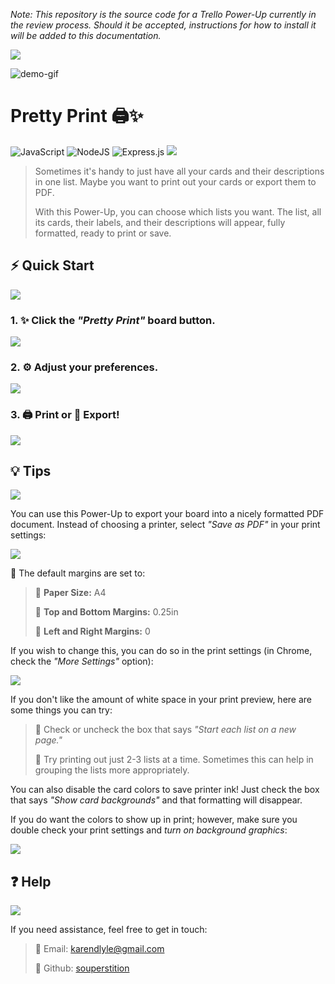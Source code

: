 *Note: This repository is the source code for a Trello Power-Up currently in the review process. Should it be accepted, instructions for how to install it will be added to this documentation.*

![](https://itsdani.me/images/pretty-print/hr.png)

![demo-gif](https://itsdani.me/images/pretty-print/demo.gif)


# Pretty Print 🖨️✨ 
![JavaScript](https://img.shields.io/badge/javascript-%23323330.svg?style=for-the-badge&logo=javascript&logoColor=%23F7DF1E) ![NodeJS](https://img.shields.io/badge/node.js-6DA55F?style=for-the-badge&logo=node.js&logoColor=white) ![Express.js](https://img.shields.io/badge/express.js-%23404d59.svg?style=for-the-badge&logo=express&logoColor=%2361DAFB)
![](https://itsdani.me/images/pretty-print/hr.png)



> Sometimes it's handy to just have all your cards and their descriptions in one list. Maybe you want to print out your cards or export them to PDF.
> 
> With this Power-Up, you can choose which lists you want. The list, all its cards, their labels, and their descriptions will appear, fully formatted, ready to print or save.


## ⚡️ Quick Start
![](https://itsdani.me/images/pretty-print/hr.png)

### 1. ✨ Click the *"Pretty Print"* board button.

![](https://itsdani.me/images/pretty-print/step1.gif)

### 2. ⚙️ Adjust your preferences.

![](https://itsdani.me/images/pretty-print/step2.gif)

### 3. 🖨️ Print or 📝 Export!

![](https://itsdani.me/images/pretty-print/step3.gif)

## 💡 Tips
![](https://itsdani.me/images/pretty-print/hr.png)

 You can use this Power-Up to export your board into a nicely formatted PDF document. Instead of choosing a printer, select *"Save as PDF"* in your print settings:

![](https://itsdani.me/images/pretty-print/tip1.png)

📄 The default margins are set to: 

>💠 **Paper Size:** A4
>
>💠 **Top and Bottom Margins:** 0.25in
>
>💠 **Left and Right Margins:** 0

If you wish to change this, you can do so in the print settings (in Chrome, check the *"More Settings"* option):

![](https://itsdani.me/images/pretty-print/tip2.png)

If you don't like the amount of white space in your print preview, here are some things you can try:
    
>💠 Check or uncheck the box that says *"Start each list on a new page."*
>
>💠 Try printing out just 2-3 lists at a time. Sometimes this can help in grouping the lists more appropriately.

You can also disable the card colors to save printer ink! Just check the box that says *"Show card backgrounds"* and that formatting will disappear.

If you do want the colors to show up in print; however, make sure you double check your print settings and *turn on background graphics*:

![](https://itsdani.me/images/pretty-print/tip4.png)

## ❓ Help
![](https://itsdani.me/images/pretty-print/hr.png)

If you need assistance, feel free to get in touch:

>💠 Email: [karendlyle@gmail.com](mailto:karendlyle@gmail.com)
>
>💠 Github: [souperstition](https://github.com/souperstition)
